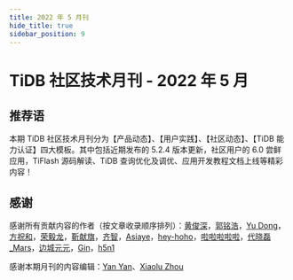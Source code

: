 ```yaml
---
title: 2022 年 5 月刊
hide_title: true
sidebar_position: 9
---
```


# TiDB 社区技术月刊 - 2022 年 5 月

## 推荐语

本期 TiDB 社区技术月刊分为【产品动态】、【用户实践】、【社区动态】、【TiDB 能力认证】四大模板。其中包括近期发布的 5.2.4 版本更新，社区用户的 6.0 尝鲜应用，TiFlash 源码解读、TiDB 查询优化及调优、应用开发教程文档上线等精彩内容！

## 感谢

感谢所有贡献内容的作者（按文章收录顺序排列）：[黄俊深](https://github.com/JaySon-Huang)，[郭铭浩](https://github.com/gmhdbjd)，[Yu Dong](https://github.com/yudongusa)，[方祝和](https://github.com/fzhedu)，[荣毅龙](https://github.com/yilongrong)，[靳献旗](https://tidb.net/u/mydb/post/all)，[齐智](https://github.com/littlefall)，[Asiaye](https://tidb.net/u/Asiaye/answer)，[hey-hoho](https://tidb.net/u/hey-hoho/answer)，[啦啦啦啦啦](https://tidb.net/u/%E5%95%A6%E5%95%A6%E5%95%A6%E5%95%A6%E5%95%A6/answer)，[代晓磊_Mars](https://tidb.net/u/%E4%BB%A3%E6%99%93%E7%A3%8A_Mars/answer)，[边城元元](https://tidb.net/u/%E8%BE%B9%E5%9F%8E%E5%85%83%E5%85%83/answer)，[Gin](https://tidb.net/u/Gin/answer)，[h5n1](https://tidb.net/u/h5n1/answer)

感谢本期月刊的内容编辑：[Yan Yan](https://asktug.com/u/yy%E7%A4%BE%E5%8C%BA%E5%B0%8F%E5%B8%AE%E6%89%8B/summary)、[Xiaolu Zhou](https://asktug.com/u/luzizhuo/summary)